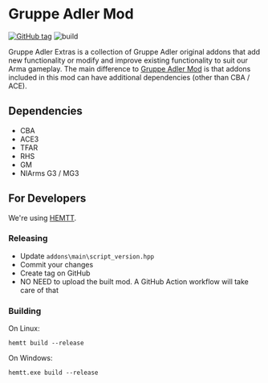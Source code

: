 # Gruppe Adler Mod

[![GitHub tag](https://img.shields.io/github/tag/gruppe-adler/grad_extras.svg)](https://github.com/gruppe-adler/grad_extras/releases)
![build](https://github.com/gruppe-adler/grad_extras/workflows/CI/badge.svg)

Gruppe Adler Extras is a collection of Gruppe Adler original addons that add new functionality or modify and improve existing functionality to suit our Arma gameplay. The main difference to [Gruppe Adler Mod](https://github.com/gruppe-adler/grad_mod) is that addons included in this mod can have additional dependencies (other than CBA / ACE).

## Dependencies
- CBA
- ACE3
- TFAR
- RHS
- GM
- NIArms G3 / MG3

## For Developers

We're using [HEMTT](https://github.com/synixebrett/HEMTT).

### Releasing
- Update `addons\main\script_version.hpp`
- Commit your changes
- Create tag on GitHub
- NO NEED to upload the built mod. A GitHub Action workflow will take care of that

### Building
On Linux:
```
hemtt build --release
```
On Windows:
```
hemtt.exe build --release
```

